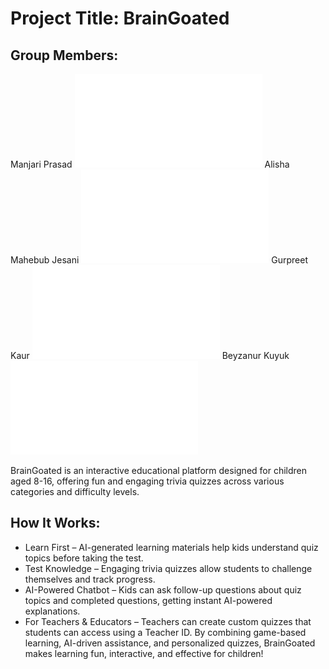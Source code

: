 # Project Title: BrainGoated
## Group Members: 
Manjari Prasad ![Link to Manjari's AI usage declaration form](docs/M0_AI_Declaration_Manjari_Prasad_Seeja_301587588.pdf)
Alisha Mahebub Jesani ![Link to Alisha's AI usage declaration form](docs/M0_AI_Disclosure_Alisha_Mahebub_Jesani_301591998.pdf)
Gurpreet Kaur ![Link to Gurpreet's AI usage declaration form](docs/M0_AI_Disclosure_Gupreet_Kaur_301575453.pdf)
Beyzanur Kuyuk  ![Link to Beyzanur's AI usage declaration form](docs/M0_AI_Declaration_Beyzanur_Kuyuk_301591586.pdf)


BrainGoated is an interactive educational platform designed for children aged 8-16, offering fun and engaging trivia quizzes across various categories and difficulty levels.
## How It Works:
- Learn First – AI-generated learning materials help kids understand quiz topics before taking the test.
- Test Knowledge – Engaging trivia quizzes allow students to challenge themselves and track progress.
- AI-Powered Chatbot – Kids can ask follow-up questions about quiz topics and completed questions, getting instant AI-powered explanations.
- For Teachers & Educators – Teachers can create custom quizzes that students can access using a Teacher ID.
By combining game-based learning, AI-driven assistance, and personalized quizzes, BrainGoated makes learning fun, interactive, and effective for children! 
